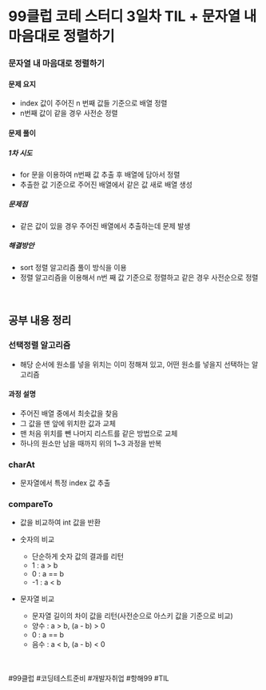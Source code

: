 # 99클럽 코테 스터디 3일차 TIL + 문자열 내 마음대로 정렬하기


### 문자열 내 마음대로 정렬하기



#### 문제 요지
- index 값이 주어진 n 번째 값들 기준으로 배열 정렬
- n번째 값이 같을 경우 사전순 정렬


#### 문제 풀이

##### 1차 시도
- for 문을 이용하여 n번째 값 추출 후 배열에 담아서 정렬
- 추출한 값 기준으로 주어진 배열에서 같은 값 새로 배열 생성 

##### 문제점
- 같은 값이 있을 경우 주어진 배열에서 추출하는데 문제 발생

##### 해결방안
- sort 정렬 알고리즘 풀이 방식을 이용
- 정렬 알고리즘을 이용해서 n번 째 값 기준으로 정렬하고 같은 경우 사전순으로 정렬

<br>

## 공부 내용 정리

### 선택정렬 알고리즘 
- 해당 순서에 원소를 넣을 위치는 이미 정해져 있고, 어떤 원소를 넣을지 선택하는 알고리즘

#### 과정 설명
- 주어진 배열 중에서 최솟값을 찾음
- 그 값을 맨 앞에 위치한 값과 교체
- 맨 처음 위치를 뺀 나머지 리스트를 같은 방법으로 교체
- 하나의 원소만 남을 때까지 위의 1~3 과정을 반복

### charAt
- 문자열에서 특정 index 값 추출

### compareTo
- 값을 비교하여 int 값을 반환
- 숫자의 비교

    - 단순하게 숫자 값의 결과를 리턴
    - 1 : a > b
    - 0 : a == b
    - -1 : a < b

- 문자열 비교

    - 문자열 길이의 차이 값을 리턴(사전순으로 아스키 값을 기준으로 비교)
    - 양수 : a > b, (a - b) > 0 
    - 0 : a == b
    - 음수 : a < b, (a - b) < 0



<br>
<br>
#99클럽 #코딩테스트준비 #개발자취업 #항해99 #TIL
